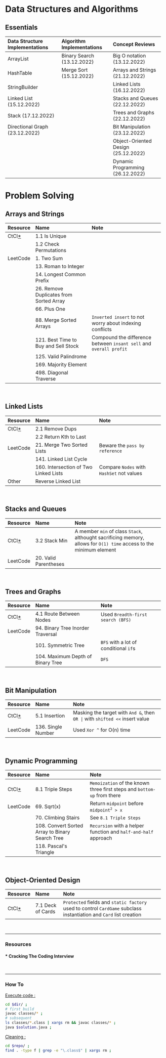 # Data Structures and Algorithms

## Essentials

| Data Structure Implementations | Algorithm Implementations  | Concept Reviews                     |
| :----------------------------- | :------------------------- | :---------------------------------- |
| ArrayList                      | Binary Search (13.12.2022) | Big O notation (13.12.2022)         |
| HashTable                      | Merge Sort (15.12.2022)    | Arrays and Strings (21.12.2022)     |
| StringBuilder                  |                            | Linked Lists (16.12.2022)           |
| Linked List (15.12.2022)       |                            | Stacks and Queues (22.12.2022)      |
| Stack (17.12.2022)             |                            | Trees and Graphs (22.12.2022)       |
| Directional Graph (23.12.2022) |                            | Bit Manipulation (23.12.2022)       |
|                                |                            | Object-Oriented Design (25.12.2022) |
|                                |                            | Dynamic Programming (26.12.2022)    |

# Problem Solving

<!-- use <sup>exponent</> and <sub>base</> -->

## Arrays and Strings

| Resource             | Name                                    | Note                                                               |
| :------------------- | :-------------------------------------- | :----------------------------------------------------------------- |
| CtCI[\*](#resources) | 1.1 Is Unique                           |                                                                    |
|                      | 1.2 Check Permutations                  |                                                                    |
| LeetCode             | 1. Two Sum                              |                                                                    |
|                      | 13. Roman to Integer                    |                                                                    |
|                      | 14. Longest Common Prefix               |                                                                    |
|                      | 26. Remove Duplicates from Sorted Array |                                                                    |
|                      | 66. Plus One                            |                                                                    |
|                      | 88. Merge Sorted Arrays                 | `Inverted insert` to not worry about indexing conflicts            |
|                      | 121. Best Time to Buy and Sell Stock    | Compound the difference between `insant sell` and `overall profit` |
|                      | 125. Valid Palindrome                   |                                                                    |
|                      | 169. Majority Element                   |                                                                    |
|                      | 498. Diagonal Traverse                  |                                                                    |

<br />

## Linked Lists

| Resource             | Name                                  | Note                                      |
| :------------------- | :------------------------------------ | :---------------------------------------- |
| CtCI[\*](#resources) | 2.1 Remove Dups                       |                                           |
|                      | 2.2 Return Kth to Last                |                                           |
| LeetCode             | 21. Merge Two Sorted Lists            | Beware the `pass by reference`            |
|                      | 141. Linked List Cycle                |                                           |
|                      | 160. Intersection of Two Linked Lists | Compare `Nodes` with `HashSet` not values |
| Other                | Reverse Linked List                   |                                           |

<br />

## Stacks and Queues

| Resource             | Name                  | Note                                                                                                                |
| :------------------- | :-------------------- | :------------------------------------------------------------------------------------------------------------------ |
| CtCI[\*](#resources) | 3.2 Stack Min         | A member `min` of class `Stack`, althought sacrificing memory, allows for `O(1) time` access to the minimum element |
| LeetCode             | 20. Valid Parentheses |                                                                                                                     |

<br />

## Trees and Graphs

| Resource             | Name                              | Note                                  |
| :------------------- | :-------------------------------- | :------------------------------------ |
| CtCI[\*](#resources) | 4.1 Route Between Nodes           | Used `Breadth-first search (BFS)`     |
| LeetCode             | 94. Binary Tree Inorder Traversal |                                       |
|                      | 101. Symmetric Tree               | `BFS` with a lot of conditional `if`s |
|                      | 104. Maximum Depth of Binary Tree | `DFS`                                 |

<br />

## Bit Manipulation

| Resource             | Name               | Note                                                                         |
| :------------------- | :----------------- | :--------------------------------------------------------------------------- |
| CtCI[\*](#resources) | 5.1 Insertion      | Masking the target with `And &`, then `OR \|` with `shifted <<` insert value |
| LeetCode             | 136. Single Number | Used `Xor ^` for O(n) time                                                   |

<br />

## Dynamic Programming

| Resource             | Name                                            | Note                                                                    |
| :------------------- | :---------------------------------------------- | :---------------------------------------------------------------------- |
| CtCI[\*](#resources) | 8.1 Triple Steps                                | `Memoization` of the known three first steps and `bottom-up` from there |
| LeetCode             | 69. Sqrt(x)                                     | Return `midpoint` before `midpoint`<sup>`2`</sup>` > x`                 |
|                      | 70. Climbing Stairs                             | See `8.1 Triple Steps`                                                  |
|                      | 108. Convert Sorted Array to Binary Search Tree | `Recursion` with a helper function and `half-and-half` approach         |
|                      | 118. Pascal's Triangle                          |                                                                         |

<br />

## Object-Oriented Design

| Resource             | Name              | Note                                                                                                               |
| :------------------- | :---------------- | :----------------------------------------------------------------------------------------------------------------- |
| CtCI[\*](#resources) | 7.1 Deck of Cards | `Protected` fields and `static factory` used to control `CardGame` subclass instantiation and `Card` list creation |

<br />

---

### Resources

#### \* Cracking The Coding Interview

<br />

---

### How To

<u>Execute code :</u>

```bash
cd $dir/ ;
# first build
javac classes/* ;
# subsequent
ls classes/*.class | xargs rm && javac classes/* ;
java $solution.java ;
```

<u>Cleaning :</u>

```bash
cd $repo/ ;
find . -type f | grep -e "\.class$" | xargs rm ;
```

